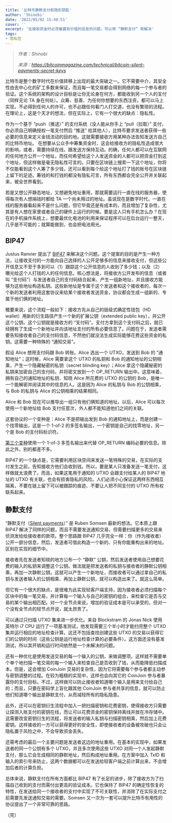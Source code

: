 ```yaml
---
title: '比特币静默支付和隐形钥匙'
author: 'Shinobi'
date: '2022/05/02 15:48:51'
cover: ''
excerpt: '在接收资金时必须暴露有价值的信息的问题，可以用 “静默支付” 来解决'
tags:
- 隐私性
---
```



> *作者：Shinobi*
> 
> *来源：<https://bitcoinmagazine.com/technical/bitcoin-silent-payments-secret-keys>*



比特币是整个数字时代在价值转移上出现的最大突破之一。它不需要中介，其安全性由去中心化的矿工多数来保证，而且每一笔交易都会得到网络的每一个参与者的验证。这个系统的架构的设计目标是让你无论身在何方，都能收到另一个人的支付（同样无论 TA 身在何处）。众筹、慈善、为任何你想要的东西注资，都可以马上实现，不必得到任何人的许可，也不必跟任何看门人打交道，也没有繁琐的流程。在理论上，这是个天才的想法，但在实际上，它有一个很大的缺点：隐私性。

作为一个基于 “push（推送）” 的支付系统（没人能从你手上 “pull（拉取）” 支付，你必须自己明确授权一笔支付然后 “推送” 给其他人），比特币要求发送者获得一些必要的信息来定义金钱流动的目的地。这就需要接收方用某种办法告知发送方自己的比特币地址。 在想要从公众手中筹集资金时，这会给接收方的隐私性造成很大的影响，或者，需要持续在线，跟发送方保持互动。的确，任何人都可以在互联网的任何地方公开一个地址，而任何希望给这个人发送资金的人都可以把资金打到这个地址，但这样做是毫无隐私性可言的。只要在区块链上搜索一下这个地址，你将不仅能看到这个人筹了多少钱，还可以看到每个给这个地址打了钱的账号在区块链上留下的足迹。筹钱的和打钱的都没有隐私可言，所有东西都会完全公开并关联起来，被全世界看到。

若是又想公开静态地址，又想避免地址重用，那就需要运行一直在线的服务器，使得每次有人想捐钱时都给 TA 一个尚未用过的地址。虽说现在是数字时代，一直在线的服务器看起来不是什么问题，但它毕竟还是有成本的，而且增加了复杂性，尤其是有人想在家里或者自己的硬件上运行的时候。要是这人只有手机怎么办？在现在的手机操作系统上，想要最优化电池的利用来保证程序可以在后台运行一整天，几乎是不可能的；就算能做到，也会把电池用光。

## BIP47

Justus Ranvier 提出了 [BIP47](https://github.com/bitcoin/bips/blob/master/bip-0047.mediawiki) 来解决这个问题。这个提案的目的是产生一种方法，让接收支付的一方能向自己选择的人公开足够多的信息来接收支付，但这些公开信息又不至于多到可以（1）跟踪这个公开信息的人收到了多少钱；以及（2）曝光给这个人打钱的人的任何信息。核心想法是，将接收方公开发布的信息（或者叫 “支付码”）与发送者自己的支付码结合起来、产生一组新地址，并且接收方能够为这些地址构造私钥。这些新地址是专属于这个发送者和这个接收者的，每次一个新的发送者利用这套协议来给某个接收者发送资金，协议都会生成一组新的、专属于他们俩的地址。

概要来说，这个流程一般如下：接收方先从自己的层级式确定性钱包（HD wallet）用新的衍生路径产生一个新的扩展公钥（extended public key），并公开这个公钥。这个公钥就是接收方的 “支付码”。支付方拿到这个支付码之后，就已经拥有了生成一个新地址并向该地址支付的所有必要信息了。问题在于，发送者需要告知接收者自己的支付码信息，不然他们就没法生成实际能够花费这些资金的私钥。这需要一种特殊的 “通知交易”。

假设 Alice 想用支付码跟 Bob 转账。Alice 选出一个 UTXO，发送到 Bob 的 “通知地址”；这时候，Alice 需要拿这个 UTXO 的私钥和 Bob 的通知地址的公钥相乘，产生一个隐藏秘密的私钥（secret blinding key）；Alice 拿这个隐藏秘密的私钥来加密自己的支付码，并将密文放到一个 OP_RETURN 输出中。这意味着，拥有自己的通知地址的私钥、知晓 Alice 所花费的 UTXO 的公钥的 Bob，是唯一一个能解密并阅读其中的信息的人。这是因为 Alice 的私钥与 Bob 的公钥相乘，与 Bob 的私钥与 Alice 的公钥相乘的结果相同。

Alice 和 Bob 现在可以推导出一组只有他们俩知道的地址，以后，Alice 可以每次使用一个新地址给 Bob 支付任意次，外人都不能知道他们之间的关联。

这套协议的一个变种是：Alice 不是把输出发到 Bob 的通知地址上，而是创建一个找零输出，这是一个 1-of-2 的多签名输出，一个密钥是自己的找零地址，另一个是 Bob 的支付码标识符。

[第三个变种](https://github.com/OpenBitcoinPrivacyProject/rfc/blob/master/obpp-05.mediawiki)使用一个 1-of-3 多签名输出来代替 OP_RETURN 编码必要的信息。除此之外，别的都差不多。

BIP47 的一个缺点是，它需要利用区块空间来发送一笔特殊的交易，在实际的支付发生之前，告知接收方他们会收到钱。所以，要是某人只准备发送一笔支付，这样做就太浪费了。而且，如果这笔用于通知的 UTXO 会跟支付给某人的 BIP47 地址的 UTXO 有关联，也会有损害隐私的风险。人们必须小心保证这两样东西相互隔离，不要在链上留下可以被跟踪的痕迹、不要让人把不同支付的 UTXO 所有权联系起来。

## 静默支付

“静默支付（[Silent payments](https://gist.github.com/RubenSomsen/c43b79517e7cb701ebf77eec6dbb46b8?permalink_comment_id=4113680)）” 是 Ruben Somsen 最新的想法。它本质上跟 BIP47 解决了同样的问题，而且不需要发送通知交易，但需要扫描更多的交易来侦测发给给接收者的款项。整个思路跟 BIP47 几乎完全一样：你（作为接收者）公开一部分信息，然后，发送者可借此构造一个新的、只有你能重构出来的地址。区别在实现的细节中。

接收者先在发送者知晓的地方公布一个 “静默” 公钥，然后发送者使用自己想要花费的输入的私钥来调整这个公钥。做法就是把发送者的私钥与接收者的静默公钥相乘，再加一次静默公钥。这就可以产生一个新地址，而接收者可以通过拿自己的私钥与发送者输入的公钥相乘、再加上静默公钥，就可以构造出来了。就这么简单。

但它有一个很大的缺点，是很难为此实现轻客户端支持，因为接收者必须扫描每个区块中的每一笔交易，并计算每一个输入与自己的密钥的组合，来检查它是否与交易的某个输出相匹配。对一个全节点来说，增加的验证成本是可以承受的，但对一个没有全节点的轻节点开说，就太昂贵了。

可以通过只扫描 UTXO 集来进一步优化。来自 Blockstram 的 Jonas Nick 使用英特尔 i7 CPU 运行了一项基准测试，他发现需要三个半小时才能扫完整个 UTXO 集并运行相应的地址检查计算。这还不包括查找创建这些 UTXO 的交易以获得它们的公钥的时间（这些公钥是运行地址检查计算的必要条件）。这方面还没有基准测试，所以其开销和运行时间依然是一个未解决的问题。

还有一种优化是使用发送交易的每一个输入的公钥，来做调整项。这样就不需要单个单个地扫描一笔交易的每一个输入来检查自己是否收到了钱，从而能降低扫描成本。但是，这会增加 CoinJoin 交易的复杂性，因为它将需要每个参与者都主动参与密钥调整的过程。在较为粗糙的实现中，这样也会向其它的 CoinJoin 参与者暴露你的支付目标。不过，这样做可以防止接收者知道哪个输入是用来支付给自己的；而且，只要在密码学上盲化跟其他 CoinJoin 参与者共享的信息，就可以防止他们知道哪个输出是静默支付，从而减轻所有的隐私隐患。

此外，还可以在密钥衍生流程中加入一把扫描密钥和花费密钥，使得接收方只需要让探测入账支付的密钥在线，而让可以花费资金的密钥保持离线并放在冷存储中。这需要改变密钥衍生的流程，将发送者的输入私钥与扫描密钥相乘，然后加上花费密钥。这样接收的一方可以获得更好的安全性，即使接收者的设备被攻破也只会让隐私置于风险之中，不会导致资金丢失。

还需考虑的最后一个主要问题是发送者这边的地址重用。在基本的实现中，如果发送者的同一个公钥有多个 UTXO，并且多次使用这些 UTXO 对同一个人发起静默支付，那么它会生成相同的静默地址，然后构成地址重用。在方案中加入 TxID 和输入的索引号来防止，这两个数据都可以在发送给轻客户端之前计算出来，不会增加后者的计算负担。

总体来说，静默支付在所有方面都比 BIP47 有了长足的进步，除了接收方为了扫描自己收到的支付而需付出更高的验证成本。它也保持了 BIP47 的确定性恢复的特性，在发送给同一个接收者的支付中实现了不可关联性，并消除了在实际支付之前需要先发送通知交易的需要。Somsen 又一次为一套可以提升比特币有用性的协议提出了一个非常可靠的思路。

（完）





